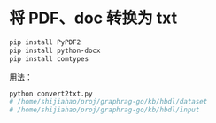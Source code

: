 # 将 PDF、doc 转换为 txt

```bash
pip install PyPDF2
pip install python-docx
pip install comtypes
```

用法：

```bash
python convert2txt.py
# /home/shijiahao/proj/graphrag-go/kb/hbdl/dataset
# /home/shijiahao/proj/graphrag-go/kb/hbdl/input
```